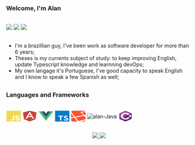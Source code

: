 ### Welcome, I'm Alan ###

<div><br></di>

<div>
  <a href="https://www.linkedin.com/in/alan-novais-866803a0/" target="_blank"><img src="https://img.shields.io/badge/LinkedIn-0077B5?style=for-the-badge&logo=linkedin&logoColor=white"></a>
  <a href="https://wa.me/5571981427074?text='Hello%20I%20found%20your%20profile%20on%20GitHub%20I%20would%20like%20talk%20to%20you'" target="_blank"><img     src="https://img.shields.io/badge/WhatsApp-25D366?style=for-the-badge&logo=whatsapp&logoColor=white"></a> 
  <a href="mailto:alannovais08@gmail.com?subject=Let%27s%20gonna%20talk" target="_blank"><img src="https://img.shields.io/badge/Gmail-D14836?style=for-the-badge&logo=gmail&logoColor=white"></a>  
</div>

<div><br></di>

- I'm a brazillian guy, I've been work as software developer for more than 6 years;
- Theses is my currents subject of study: to keep improving English, update Typescript knowledge and learnning devOps;
- My own langage it's Portuguese, I've good capacity to speak English and I know to speak a few Spanish as well;

##

### Languages and Frameworks

<div style="display: inline_block"><br>
  <img align="center" alt="alan-Js" height="30" width="40" src="https://raw.githubusercontent.com/devicons/devicon/master/icons/javascript/javascript-plain.svg">
  <img align="center" alt="alan-Angular" height="30" width="40" src="https://raw.githubusercontent.com/devicons/devicon/master/icons/angularjs/angularjs-plain.svg">
  <img align="center" alt="alan-Vue" height="30" width="40" src="https://raw.githubusercontent.com/devicons/devicon/master/icons/vuejs/vuejs-original.svg">
  <img align="center" alt="alan-Ts" height="30" width="40" src="https://raw.githubusercontent.com/devicons/devicon/master/icons/typescript/typescript-plain.svg">  
  <img align="center" alt="alan-Laravel" height="30" width="40" src="https://raw.githubusercontent.com/devicons/devicon/master/icons/laravel/laravel-plain.svg">
  <img align="center" alt="alan-Java" height="30" width="40" src="https://raw.githubusercontent.com/jmnote/z-icons/master/svg/java.svg">
  <img align="center" alt="alan-Csharp" height="30" width="40" src="https://raw.githubusercontent.com/devicons/devicon/master/icons/csharp/csharp-original.svg">
</div>

##

<div align="center">
  <a href="https://github.com/alannovais">
  <img height="180em" src="https://github-readme-stats.vercel.app/api?username=alannovais&show_icons=true&theme=dracula&include_all_commits=true&count_private=true"/>
  <img height="180em" src="https://github-readme-stats.vercel.app/api/top-langs/?username=alannovais&layout=compact&langs_count=7&theme=dracula"/>
</div>
